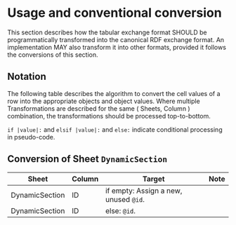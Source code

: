 # Usage and conventional conversion

This section describes how the tabular exchange format SHOULD be programmatically transformed into the canonical RDF exchange format.
An implementation MAY also transform it into other formats, provided it follows the conversions of this section.

## Notation

The following table describes the algorithm to convert the cell values of a row into the appropriate objects and object values.
Where multiple Transformations are described for the same ( Sheets, Column ) combination, the transformations should be processed top-to-bottom.

`if |value|:` and `elsif |value|:` and `else:` indicate conditional processing in pseudo-code.

## Conversion of Sheet `DynamicSection`

| Sheet          | Column | Target                                | Note |
| -------------- | ------ | ------------------------------------- | ---- |
| DynamicSection | ID     | if empty: Assign a new, unused `@id`. |
| DynamicSection | ID     | else: `@id`.                          |
